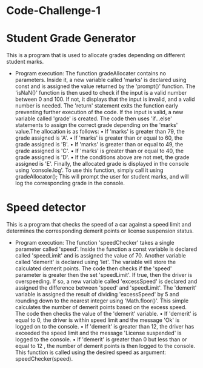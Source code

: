 # Code-Challenge-1
# Student Grade Generator
This is a program that is used to allocate grades depending on different student marks. 

* Program execution:
The function gradeAllocater contains no parameters. Inside it, a new variable called 'marks' is declared using const and is assigned the value returned by the 'prompt()' function. The 'isNaN()' function is then used to check if the input is a valid number between 0 and 100. If not, it displays that the input is invalid, and a valid number is needed. The 'return' statement exits the function early preventing further execution of the code. If the input is valid, a new variable called 'grade' is created. The code then uses 'if...else' statements to assign the correct grade depending on the 'marks' value.The allocation is as follows:
•	If 'marks' is greater than 79, the grade assigned is 'A'.
•	If 'marks' is greater than or equal to 60, the grade assigned is 'B'.
•	If 'marks' is greater than or equal to 49, the grade assigned is 'C'.
•	If 'marks' is greater than or equal to 40, the grade assigned is 'D'.
•	If the conditions above are not met, the grade assigned is 'E'.
Finally, the allocated grade is displayed in the console using 'console.log'.
To use this function, simply call it using gradeAllocator();
This will prompt the user for student marks, and will log the corresponding grade in the console.

# Speed detector
This is a program that checks the speed of a car against a speed limit and determines the corresponding demerit points or license suspension status.

* Program execution:
The function 'speedChecker' takes a single parameter called 'speed'. Inside the function a const variable is declared called 'speedLimit' and is assigned the value of 70. Another variable called 'demerit' is declared using 'let'. The variable will store the calculated demerit points.
The code then checks if the 'speed' parameter is greater then the set 'speedLimit'. If true, then the driver is overspeeding. If so, a new variable called 'excessSpeed' is declared and assigned the difference between 'speed' and 'speedLimit'.
The 'demerit' variable is assigned the result of dividing 'excessSpeed' by 5 and rounding down to the nearest integer using 'Math.floor()'. This simple calculates the number of demerit points based on the excess speed.
The code then checks the value of the 'demerit' variable.
•	If 'demerit' is equal to 0, the driver is within speed limit and the message 'Ok' is logged on to the console.
•	If 'demerit' is greater than 12, the driver has exceeded the speed limit and the message 'License suspended' is logged to the console. 
•	If 'demerit' is greater than 0 but less than or equal to 12 , the number of demerit points is then logged to the console.
This function is called using the desired speed as argument: speedChecker(speed).
